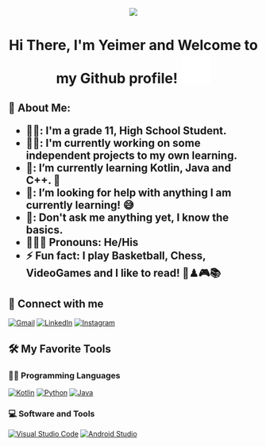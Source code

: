 <div align="center">
<p><img src="https://github.com/abdoachhoubi/abdoachhoubi/blob/main/gifs/bluesky.gif" width="777" /></p>
  
<div align="center">
<h1> Hi There, I'm Yeimer and Welcome to my Github profile! <img src="https://github.com/Kathryn-Jie/Kathryn-Jie/blob/main/wave.gif" width="60"></h1>
  
<div align="left">
<h2>💫 About Me:
  
- 👨‍🎓: I'm a grade 11, High School Student.
- 👨‍💻: I'm currently working on some independent projects to my own learning.
- 📖: I’m currently learning Kotlin, Java and C++. 📲
- 🤔: I’m looking for help with anything I am currently learning! 😅
- 💬: Don't ask me anything yet, I know the basics.
- 👨🏽‍🦱 Pronouns: He/His
- ⚡ Fun fact: I play Basketball, Chess, VideoGames and I like to read! 🏀♟🎮📚
</h2>

## 🤝 Connect with me
<p align="left">
	<a href="yeimercastilloprado@gmail.com"><img img src="https://img.shields.io/badge/Gmail-D14836?style=for-the-badge&logo=gmail&logoColor=white" alt="Gmail"/></a>
	<a href="https://www.linkedin.com/in/yeimer-santiago-castillo-prado-084234346/"><img src="https://img.shields.io/badge/linkedin-%230077B5.svg?style=for-the-badge&logo=linkedin&logoColor=white" alt="LinkedIn"/></a>
        <a href="https://www.instagram.com/dremurrrr/"><img src="https://img.shields.io/badge/Instagram-%23E4405F.svg?style=for-the-badge&logo=Instagram&logoColor=white" alt="Instagram"/></a> 
</p>

## 🛠️ My Favorite Tools

### 👨‍💻 Programming Languages

<p>
    <a href="https://github.com/Yeimer-Santiago-Castillo"><img alt="Kotlin" src="https://img.shields.io/badge/kotlin-%237F52FF.svg?style=for-the-badge&logo=kotlin&logoColor=white"></a>
    <a href="https://github.com/Yeimer-Santiago-Castillo"><img alt="Python" src="https://img.shields.io/badge/python-3670A0?style=for-the-badge&logo=python&logoColor=ffdd54"></a>
    <a href="https://github.com/Yeimer-Santiago-Castillo"><img alt="Java" src="https://img.shields.io/badge/java-%23ED8B00.svg?style=for-the-badge&logo=openjdk&logoColor=white"></a>
</p>

### 💻 Software and Tools

<p>
    <a href="https://github.com/Yeimer-Santiago-Castillo"><img alt="Visual Studio Code" src="https://img.shields.io/badge/Visual%20Studio%20Code-0078d7.svg?style=for-the-badge&logo=visual-studio-code&logoColor=white"></a>
  <a href="https://github.com/Yeimer-Santiago-Castillo"><img alt="Android Studio" src="https://img.shields.io/badge/android%20studio-346ac1?style=for-the-badge&logo=android%20studio&logoColor=white"></a>
</p>
